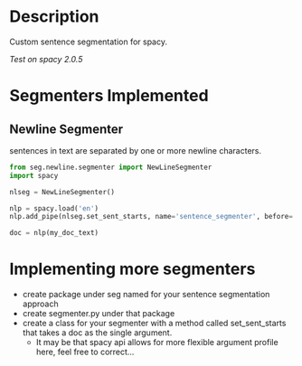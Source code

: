 # Description
Custom sentence segmentation for spacy.

*Test on spacy 2.0.5*

# Segmenters Implemented
## Newline Segmenter
sentences in text are separated by one or more newline characters.


```python
from seg.newline.segmenter import NewLineSegmenter
import spacy

nlseg = NewLineSegmenter()

nlp = spacy.load('en')
nlp.add_pipe(nlseg.set_sent_starts, name='sentence_segmenter', before='parser')

doc = nlp(my_doc_text)
```

# Implementing more segmenters
* create package under seg named for your sentence segmentation approach
* create segmenter.py under that package
* create a class for your segmenter with a method called set_sent_starts that takes a doc as the single argument.
  * It may be that spacy api allows for more flexible argument profile here, feel free to correct...